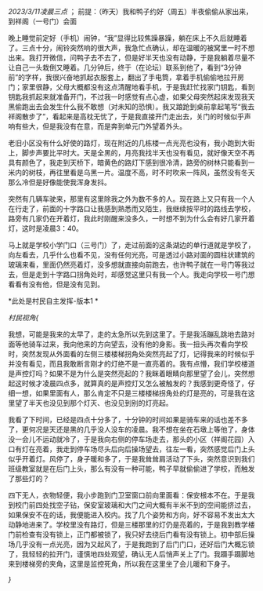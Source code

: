 *2023/3/11凌晨三点* ； 前提：（昨天）我和鸭子约好（周五）半夜偷偷从家出来，到祥阁（一号门）会面

晚上睡觉前定好（手机）闹钟，“我”显得比较焦躁暴躁，躺在床上不久后就睡着了。三点十分，闹铃突然响的很大声，我急忙点确认，却在温暖的被窝里一时不想出来。我打开微信，问鸭子去不去了，但是好半天也没有动静，于是我躺着尽量不让自己一头栽倒又睡着。几分钟后，终于（在论坛）联系到他了，看到“3分钟前”的字样，我很兴奋地抓起衣服套上，翻出了手电筒，拿着手机偷偷地拉开房门；家里很静，父母大概都没有这点清醒地看手机，于是我赶忙找家门钥匙，看到钥匙我抓起来就准备开门，不过我一时感觉有点心虚，如果父母突然起床发现我天黑偷跑出去会发生什么我不敢想（对未知的恐惧）。我又踉跄到桌前拿起笔写“我去祥阁散步了”，看起来是高枕无忧了，于是我直接开门走出去，关门的时候似乎声响有些大，但是我没有在意，而是奔到单元门外望着外头。

老旧小区没有什么好使的路灯，现在附近的几栋楼一点光亮也没有，我小跑到大街上，脚步声要比平时大。天是全黑的，月亮我找半天也没有看见，就好像天空不再具有颜色了，我走到天桥下，暗黄色的路灯下感到很冷清，路旁的树林只能看到一米内的树枝，再往里看是乌黑一片。温度不高，时不时吹来一阵风，虽然没有冬天那么冷但是好像能使我浑身发抖。

突然有几辆车驶来，那里有这里除我之外为数不多的人。现在路上又只有我一个人在行走了，前面的十字路口让我感到熟悉而又陌生，我继续按平时的路线去学校，路旁有几家仍在开着灯，我此时刚醒来没多久，一时想不到为什么会有好几家开着灯，这时是凌晨3：40。

马上就是学校小学门口（三号门）了，走过前面的这条湖边的单行道就是学校了，向左看去，几乎什么也看不见，没有任何光亮，可是透过小路对面的圆柱状建筑的玻璃来看，里面仍然亮着灯，没多想就直接向前跑去，也许鸭子就在一号门等我过去，但是走到十字路口拐角处时，却感觉这里只有我一个人。我走向学校一号门想看看有没有他，但是没有见到。

*此处是村民自主发挥-版本1 *

*村民视角{*

我想，可能是我来的太早了，走的太急所以先到这里了。于是我活蹦乱跳地去路对面等他骑车过来，我向他来的方向望去，没有他的身影。我一扭头再次看向学校时，突然发现从外面看的左侧三楼楼梯拐角处突然亮起了灯，记得我来的时候似乎并没有看见，而且我敢断言刚才的灯绝不是一直亮着的。我有点懵，我们学校楼道是声控灯吗？如果不是为什么是突然亮起的？我眯着眼睛向那里望了会儿，突然想起这时候才凌晨四点多，就算真的是声控灯又怎么被触发的？我感到更奇怪了，仔细一想，如果里面有人，那么肯定不只是三楼楼梯拐角处的灯是亮的，可是我在这里望了半天也没见到那个灯灭、也没见到别的灯亮起。

我看了下时间，已经是四点十分多了，十分钟的时间如果是骑车来的话也差不多了，更何况是天还是黑的几乎没人没车的凌晨。我不想在坐在石墩上等他了，身体没一会儿不运动就冷了，于是我向右侧的停车场走去，那头的小区（祥阁花园）入口有灯在亮着，我走到停车场尽头后向后操场望去，往左一看，突然感觉后门上头似乎开着灯。风停了，身子暖和多了，于是我耸耸肩活动了下头，突然意识到我们班级教室就是在后门上头，那么有没有一种可能，鸭子早就偷偷进了学校，而触发了那些灯的？

四下无人，衣物轻便，我小步跑到门卫室窗口前向里面看：保安根本不在。于是我到校门前四处找空子钻，保安室玻璃和大门之间大概有半米不到的空间能挤过去，如果保安不在的话，我便能进入校内。找了几个姿势和方向，好不容易不发出太大动静地进来了。学校里没有路灯，但是三楼那里的灯仍是亮着的，于是我到教学楼门前检查有没有锁上，正门都被锁了，我只好去绕后门看有没有锁上。初中部后操场几乎没有一点光亮，因为又起风了，于是我跑到了后门门口，还好后门大概忘锁了，我轻轻的拉开门，谨慎地四处观望，确认无人后悄声关上了门。我蹑手蹑脚地来到楼梯旁的夹角，这里是监控死角，所以我在这里坐了会儿暖和下身子。

*}*